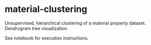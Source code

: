 # material-clustering
Unsupervised, hierarchical clustering of a material property dataset. Dendrogram tree visualization.

See notebook for execution instructions.
